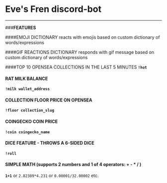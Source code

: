 # Eve's Fren discord-bot 

---


###**FEATURES**

####EMOJI DICTIONARY
reacts with emojis based on custom dictionary of words/expressions

####GIF REACTIONS DICTIONARY
responds with gif message based on custom dictionary of words/expressions

####TOP 10 OPENSEA COLLECTIONS IN THE LAST 5 MINUTES
**`!hot`**

#### RAT MILK BALANCE
**`!milk wallet_address`**
 

#### COLLECTION FLOOR PRICE ON OPENSEA 
**`!floor collection_slug`**

#### COINGECKO COIN PRICE 
**`!coin coingecko_name`**

#### DICE FEATURE - THROWS A 6-SIDED DICE
**`!roll`**

#### SIMPLE MATH (supports 2 numbers and 1 of 4 operators: + - * / )
**`1+1`** or `2.82389*4.231` or `0.00001/32.00002` etc.
